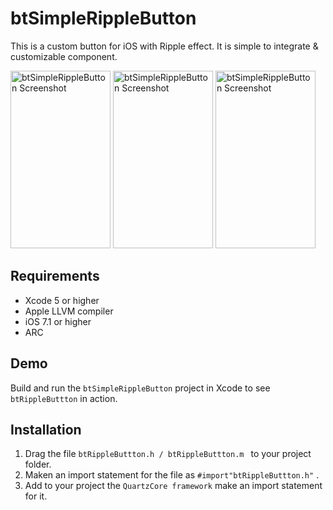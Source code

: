 btSimpleRippleButton
====================

This is a custom button for iOS with Ripple effect. It is simple to integrate & customizable component.

<img src="https://raw.githubusercontent.com/balram3429/btSimpleRippleButton/master/btSimpleRippleButton/images/raw/btSimpleRippleButtonTwo.png" alt="btSimpleRippleButton Screenshot" width="160" height="284" /> 
<img src="https://raw.githubusercontent.com/balram3429/btSimpleRippleButton/master/btSimpleRippleButton/images/raw/btSimpleRippleButtonThree.png" alt="btSimpleRippleButton Screenshot" width="160" height="284" /> 
<img src="https://raw.githubusercontent.com/balram3429/btSimpleRippleButton/master/btSimpleRippleButton/images/raw/btSimpleRippleButtonFour.png" alt="btSimpleRippleButton Screenshot" width="160" height="284" />

## Requirements
* Xcode 5 or higher
* Apple LLVM compiler
* iOS 7.1 or higher
* ARC

## Demo
Build and run the `btSimpleRippleButton` project in Xcode to see `btRippleButtton` in action.

## Installation
  1. Drag the file `btRippleButtton.h / btRippleButtton.m ` to your project folder.
  2. Maken an import statement for the file as `#import"btRippleButtton.h"` .
  3. Add to your project the `QuartzCore framework` make an import statement for it.
  
